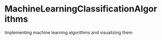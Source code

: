 # MachineLearningClassificationAlgorithms
Implementing machine learning algorithms and visualizing them
